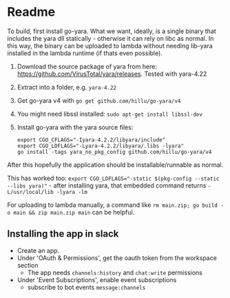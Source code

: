 # Readme

To build, first install go-yara. What we want, ideally, is a single binary that includes the yara dll statically - otherwise it can rely on libc as normal. In this way, the binary can be uploaded to lambda without needing lib-yara installed in the lambda runtime (if thats even possible).

1. Download the source package of yara from here: https://github.com/VirusTotal/yara/releases. Tested with yara-4.22
2. Extract into a folder, e.g. `yara-4.22`
3. Get go-yara v4 with `go get github.com/hillu/go-yara/v4`
4. You might need libssl installed: `sudo apt-get install libssl-dev`
5. Install go-yara with the yara source files:

    ```
    export CGO_CFLAGS="-Iyara-4.2.2/libyara/include"
    export CGO_LDFLAGS="-Lyara-4.2.2/libyara/.libs -lyara"
    go install -tags yara_no_pkg_config github.com/hillu/go-yara/v4
    ```

After this hopefully the application should be installable/runnable as normal.

This has worked too: `export CGO_LDFLAGS="-static $(pkg-config --static --libs yara)"` - after installing yara, that embedded command returns `-L/usr/local/lib -lyara -lm`

For uploading to lambda manually, a command like `rm main.zip; go build -o main && zip main.zip main` can be helpful.

## Installing the app in slack

- Create an app.
- Under 'OAuth & Permissions', get the oauth token from the workspace section
  - The app needs `channels:history` and `chat:write` permissions
- Under 'Event Subscriptions', enable event subscriptions
  - subscribe to bot events `message:channels`